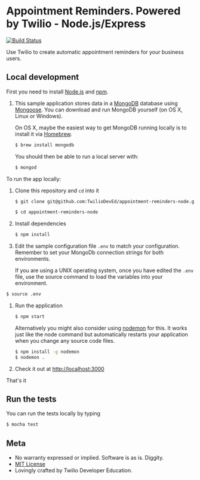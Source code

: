 # Appointment Reminders. Powered by Twilio - Node.js/Express

[![Build
Status](https://travis-ci.org/TwilioDevEd/appointment-reminders-node.svg?branch=master)](https://travis-ci.org/TwilioDevEd/appointment-reminders-node)


Use Twilio to create automatic appointment reminders for your business users.


## Local development

First you need to install [Node.js](http://nodejs.org/) and [npm](https://www.npmjs.com/).

1. This sample application stores data in a [MongoDB](https://www.mongodb.org/) database using [Mongoose](http://mongoosejs.com/). You can   download and run MongoDB yourself (on OS X, Linux or Windows).

   On OS X, maybe the easiest way to get MongoDB running locally is to install it via [Homebrew](http://brew.sh/).

   ```bash
   $ brew install mongodb
   ```
   You should then be able to run a local server with:

   ```bash
   $ mongod
   ```

To run the app locally:

1. Clone this repository and `cd` into it

   ```bash
   $ git clone git@github.com:TwilioDevEd/appointment-reminders-node.git

   $ cd appointment-reminders-node
   ```

1. Install dependencies

    ```bash
    $ npm install
    ```

4. Edit the sample configuration file `.env` to match your configuration.
   Remember to set your MongoDb connection strings for both environments.

   If you are using a UNIX operating system, once you have edited the `.env` file,
   use the source command to load the variables into your environment.

  ```bash
  $ source .env
  ```

1. Run the application

    ```bash
    $ npm start
    ```
    Alternatively you might also consider using [nodemon](https://github.com/remy/nodemon) for this. It works just like
    the node command but automatically restarts your application when you change any source code files.

    ```bash
    $ npm install -g nodemon
    $ nodemon .
    ```

1. Check it out at [http://localhost:3000](http://localhost:3000)

That's it

## Run the tests

You can run the tests locally by typing

```bash
$ mocha test
```

## Meta

* No warranty expressed or implied. Software is as is. Diggity.
* [MIT License](http://www.opensource.org/licenses/mit-license.html)
* Lovingly crafted by Twilio Developer Education.
